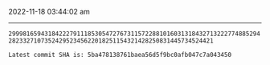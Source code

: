 2022-11-18 03:44:02 am

---

`2999816594318422279111853054727673115722881016031318432713222774885294282332710735242952345622018251154321428250831445734524421`

`Latest commit SHA is: 5ba478138761baea56d5f9bc0afb047c7a043450 `
